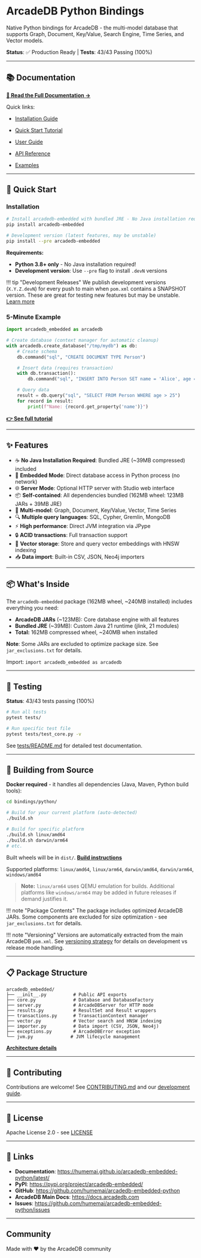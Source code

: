 # ArcadeDB Python Bindings

Native Python bindings for ArcadeDB - the multi-model database that supports Graph, Document, Key/Value, Search Engine, Time Series, and Vector models.

**Status**: ✅ Production Ready | **Tests**: 43/43 Passing (100%)

---

## 📚 Documentation

**[📖 Read the Full Documentation →](https://humemai.github.io/arcadedb-embedded-python/latest)**

Quick links:
- [Installation Guide](https://humemai.github.io/arcadedb-embedded-python/latest/getting-started/installation/)
- [Quick Start Tutorial](https://humemai.github.io/arcadedb-embedded-python/latest/getting-started/quickstart/)

- [User Guide](https://humemai.github.io/arcadedb-embedded-python/latest/guide/core/database/)
- [API Reference](https://humemai.github.io/arcadedb-embedded-python/latest/api/database/)
- [Examples](https://humemai.github.io/arcadedb-embedded-python/latest/examples/)

---

## 🚀 Quick Start

### Installation

```bash
# Install arcadedb-embedded with bundled JRE - No Java installation required!
pip install arcadedb-embedded

# Development version (latest features, may be unstable)
pip install --pre arcadedb-embedded
```

**Requirements:**

- **Python 3.8+ only** - No Java installation required!
- **Development version**: Use `--pre` flag to install `.devN` versions

!!! tip "Development Releases"
    We publish development versions (`X.Y.Z.devN`) for every push to main when `pom.xml` contains a SNAPSHOT version. These are great for testing new features but may be unstable. [Learn more](DEV_RELEASE_STRATEGY.md)

### 5-Minute Example

```python
import arcadedb_embedded as arcadedb

# Create database (context manager for automatic cleanup)
with arcadedb.create_database("/tmp/mydb") as db:
    # Create schema
    db.command("sql", "CREATE DOCUMENT TYPE Person")

    # Insert data (requires transaction)
    with db.transaction():
        db.command("sql", "INSERT INTO Person SET name = 'Alice', age = 30")

    # Query data
    result = db.query("sql", "SELECT FROM Person WHERE age > 25")
    for record in result:
        print(f"Name: {record.get_property('name')}")
```

**[👉 See full tutorial](https://humemai.github.io/arcadedb-embedded-python/latest/getting-started/quickstart/)**

---

## ✨ Features

- ☕ **No Java Installation Required**: Bundled JRE (~39MB compressed) included
- 🚀 **Embedded Mode**: Direct database access in Python process (no network)
- 🌐 **Server Mode**: Optional HTTP server with Studio web interface
- 📦 **Self-contained**: All dependencies bundled (162MB wheel: 123MB JARs + 39MB JRE)
- 🔄 **Multi-model**: Graph, Document, Key/Value, Vector, Time Series
- 🔍 **Multiple query languages**: SQL, Cypher, Gremlin, MongoDB
- ⚡ **High performance**: Direct JVM integration via JPype
- 🔒 **ACID transactions**: Full transaction support
- 🎯 **Vector storage**: Store and query vector embeddings with HNSW indexing
- 📥 **Data import**: Built-in CSV, JSON, Neo4j importers

---

## 📦 What's Inside

The `arcadedb-embedded` package (162MB wheel, ~240MB installed) includes everything you need:

- **ArcadeDB JARs** (~123MB): Core database engine with all features
- **Bundled JRE** (~39MB): Custom Java 21 runtime (jlink, 21 modules)
- **Total:** 162MB compressed wheel, ~240MB when installed

**Note**: Some JARs are excluded to optimize package size. See `jar_exclusions.txt` for details.

Import: `import arcadedb_embedded as arcadedb`

---

## 🧪 Testing

**Status**: 43/43 tests passing (100%)

```bash
# Run all tests
pytest tests/

# Run specific test file
pytest tests/test_core.py -v
```

See [tests/README.md](tests/README.md) for detailed test documentation.

---

## 🔧 Building from Source

**Docker required** - it handles all dependencies (Java, Maven, Python build tools):

```bash
cd bindings/python/

# Build for your current platform (auto-detected)
./build.sh

# Build for specific platform
./build.sh linux/amd64
./build.sh darwin/arm64
# etc.
```

Built wheels will be in `dist/`. **[Build instructions](https://humemai.github.io/arcadedb-embedded-python/latest/getting-started/installation/#building-from-source)**

Supported platforms: `linux/amd64`, `linux/arm64`, `darwin/amd64`, `darwin/arm64`, `windows/amd64`

> **Note:** `linux/arm64` uses QEMU emulation for builds. Additional platforms like `windows/arm64` may be added in future releases if demand justifies it.

!!! note "Package Contents"
    The package includes optimized ArcadeDB JARs. Some components are excluded for size optimization - see `jar_exclusions.txt` for details.

!!! note "Versioning"
    Versions are automatically extracted from the main ArcadeDB `pom.xml`. See [versioning strategy](https://humemai.github.io/arcadedb-embedded-python/latest/development/release/#python-versioning-strategy) for details on development vs release mode handling.

---

## 📋 Package Structure

```text
arcadedb_embedded/
├── __init__.py          # Public API exports
├── core.py              # Database and DatabaseFactory
├── server.py            # ArcadeDBServer for HTTP mode
├── results.py           # ResultSet and Result wrappers
├── transactions.py      # TransactionContext manager
├── vector.py            # Vector search and HNSW indexing
├── importer.py          # Data import (CSV, JSON, Neo4j)
├── exceptions.py        # ArcadeDBError exception
└── jvm.py              # JVM lifecycle management
```

**[Architecture details](https://humemai.github.io/arcadedb-embedded-python/latest/development/architecture/)**

---

## 🤝 Contributing

Contributions are welcome! See [CONTRIBUTING.md](../../CONTRIBUTING.md) and our [development guide](https://humemai.github.io/arcadedb-embedded-python/latest/development/contributing/).

---

## 📄 License

Apache License 2.0 - see [LICENSE](../../LICENSE)

---

## 🔗 Links

- **Documentation**: <https://humemai.github.io/arcadedb-embedded-python/latest/>
- **PyPI**: <https://pypi.org/project/arcadedb-embedded/>
- **GitHub**: <https://github.com/humemai/arcadedb-embedded-python>
- **ArcadeDB Main Docs**: <https://docs.arcadedb.com>
- **Issues**: <https://github.com/humemai/arcadedb-embedded-python/issues>

---

## Community

Made with ❤️ by the ArcadeDB community
